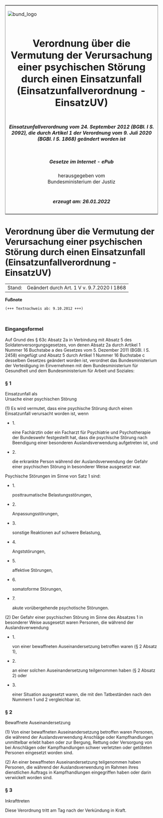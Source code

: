 <span id="DECKBLATT.html"></span>

<table border="0" frame="border" width="100%">

<tr valign="top">

<td align="left">

![bund\_logo](BfJ_2021_Web_de_de.gif)

</td>

<td align="right">

 

</td>

</tr>

<tr align="center" valign="middle">

<td colspan="2">

# Verordnung über die Vermutung der Verursachung einer psychischen Störung durch einen Einsatzunfall (Einsatzunfallverordnung - EinsatzUV)

</td>

</tr>

<tr align="center" valign="middle">

<td colspan="2">

##### Einsatzunfallverordnung vom 24. September 2012 (BGBl. I S. 2092), die durch Artikel 1 der Verordnung vom 9. Juli 2020 (BGBl. I S. 1868) geändert worden ist

</td>

</tr>

<tr align="center" valign="middle">

<td colspan="2">

  
  

##### Gesetze im Internet - ePub  
  
herausgegeben vom  
Bundesministerium der Justiz

</td>

</tr>

<tr align="center" valign="bottom">

<td colspan="2">

  
  

##### erzeugt am: 26.01.2022

</td>

</tr>

</table>

<span id="BJNR209200012.html"></span>

# Verordnung über die Vermutung der Verursachung einer psychischen Störung durch einen Einsatzunfall (Einsatzunfallverordnung - EinsatzUV)

<div>

<div class="jnhtml">

|        |                                            |
| ------ | ------------------------------------------ |
| Stand: | Geändert durch Art. 1 V v. 9.7.2020 I 1868 |

</div>

</div>

<div>

  
**Fußnote**

<div class="jnhtml">

<div>

<div class="jurAbsatz">

  

``` 
(+++ Textnachweis ab: 9.10.2012 +++)

 
```

</div>

</div>

</div>

</div>

<span id="BJNR209200012BJNE000100000.html"></span>

### Eingangsformel  

<div>

<div class="jnhtml">

<div>

<div class="jurAbsatz">

Auf Grund des § 63c Absatz 2a in Verbindung mit Absatz 5 des
Soldatenversorgungsgesetzes, von denen Absatz 2a durch Artikel 1 Nummer
16 Buchstabe a des Gesetzes vom 5. Dezember 2011 (BGBl. I S. 2458)
eingefügt und Absatz 5 durch Artikel 1 Nummer 16 Buchstabe c desselben
Gesetzes geändert worden ist, verordnet das Bundesministerium der
Verteidigung im Einvernehmen mit dem Bundesministerium für Gesundheit
und dem Bundesministerium für Arbeit und Soziales:

</div>

</div>

</div>

</div>

<span id="BJNR209200012BJNE000201377.html"></span>

### § 1  
Einsatzunfall als  
Ursache einer psychischen Störung

<div>

<div class="jnhtml">

<div>

<div class="jurAbsatz">

(1) Es wird vermutet, dass eine psychische Störung durch einen
Einsatzunfall verursacht worden ist, wenn

  - 1\.
    
    <div style="">
    
    eine Fachärztin oder ein Facharzt für Psychiatrie und Psychotherapie
    der Bundeswehr festgestellt hat, dass die psychische Störung nach
    Beendigung einer besonderen Auslandsverwendung aufgetreten ist, und
    
    </div>

  - 2\.
    
    <div style="">
    
    die erkrankte Person während der Auslandsverwendung der Gefahr einer
    psychischen Störung in besonderer Weise ausgesetzt war.
    
    </div>

Psychische Störungen im Sinne von Satz 1 sind:

  - 1\.
    
    <div style="">
    
    posttraumatische Belastungsstörungen,
    
    </div>

  - 2\.
    
    <div style="">
    
    Anpassungsstörungen,
    
    </div>

  - 3\.
    
    <div style="">
    
    sonstige Reaktionen auf schwere Belastung,
    
    </div>

  - 4\.
    
    <div style="">
    
    Angststörungen,
    
    </div>

  - 5\.
    
    <div style="">
    
    affektive Störungen,
    
    </div>

  - 6\.
    
    <div style="">
    
    somatoforme Störungen,
    
    </div>

  - 7\.
    
    <div style="">
    
    akute vorübergehende psychotische Störungen.
    
    </div>

</div>

<div class="jurAbsatz">

(2) Der Gefahr einer psychischen Störung im Sinne des Absatzes 1 in
besonderer Weise ausgesetzt waren Personen, die während der
Auslandsverwendung

  - 1\.
    
    <div style="">
    
    von einer bewaffneten Auseinandersetzung betroffen waren (§ 2 Absatz
    1),
    
    </div>

  - 2\.
    
    <div style="">
    
    an einer solchen Auseinandersetzung teilgenommen haben (§ 2 Absatz
    2) oder
    
    </div>

  - 3\.
    
    <div style="">
    
    einer Situation ausgesetzt waren, die mit den Tatbeständen nach den
    Nummern 1 und 2 vergleichbar ist.
    
    </div>

</div>

</div>

</div>

</div>

<span id="BJNR209200012BJNE000300000.html"></span>

### § 2  
Bewaffnete Auseinandersetzung

<div>

<div class="jnhtml">

<div>

<div class="jurAbsatz">

(1) Von einer bewaffneten Auseinandersetzung betroffen waren Personen,
die während der Auslandsverwendung Anschläge oder Kampfhandlungen
unmittelbar erlebt haben oder zur Bergung, Rettung oder Versorgung von
bei Anschlägen oder Kampfhandlungen schwer verletzten oder getöteten
Personen eingesetzt worden sind.

</div>

<div class="jurAbsatz">

(2) An einer bewaffneten Auseinandersetzung teilgenommen haben Personen,
die während der Auslandsverwendung im Rahmen ihres dienstlichen Auftrags
in Kampfhandlungen eingegriffen haben oder darin verwickelt worden sind.

</div>

</div>

</div>

</div>

<span id="BJNR209200012BJNE000400000.html"></span>

### § 3  
Inkrafttreten

<div>

<div class="jnhtml">

<div>

<div class="jurAbsatz">

Diese Verordnung tritt am Tag nach der Verkündung in Kraft.

</div>

</div>

</div>

</div>
